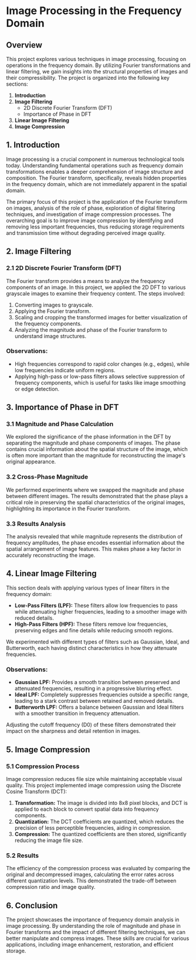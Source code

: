 # Image Processing in the Frequency Domain

## Overview
This project explores various techniques in image processing, focusing on operations in the frequency domain. By utilizing Fourier transformations and linear filtering, we gain insights into the structural properties of images and their compressibility. The project is organized into the following key sections:

1. **Introduction**
2. **Image Filtering**
   - 2D Discrete Fourier Transform (DFT)
   - Importance of Phase in DFT
3. **Linear Image Filtering**
4. **Image Compression**

## 1. Introduction
Image processing is a crucial component in numerous technological tools today. Understanding fundamental operations such as frequency domain transformations enables a deeper comprehension of image structure and composition. The Fourier transform, specifically, reveals hidden properties in the frequency domain, which are not immediately apparent in the spatial domain.

The primary focus of this project is the application of the Fourier transform on images, analysis of the role of phase, exploration of digital filtering techniques, and investigation of image compression processes. The overarching goal is to improve image compression by identifying and removing less important frequencies, thus reducing storage requirements and transmission time without degrading perceived image quality.

## 2. Image Filtering

### 2.1 2D Discrete Fourier Transform (DFT)
The Fourier transform provides a means to analyze the frequency components of an image. In this project, we applied the 2D DFT to various grayscale images to examine their frequency content. The steps involved:

1. Converting images to grayscale.
2. Applying the Fourier transform.
3. Scaling and cropping the transformed images for better visualization of the frequency components.
4. Analyzing the magnitude and phase of the Fourier transform to understand image structures.

### Observations:
- High frequencies correspond to rapid color changes (e.g., edges), while low frequencies indicate uniform regions.
- Applying high-pass or low-pass filters allows selective suppression of frequency components, which is useful for tasks like image smoothing or edge detection.

## 3. Importance of Phase in DFT
### 3.1 Magnitude and Phase Calculation
We explored the significance of the phase information in the DFT by separating the magnitude and phase components of images. The phase contains crucial information about the spatial structure of the image, which is often more important than the magnitude for reconstructing the image's original appearance.

### 3.2 Cross-Phase Magnitude
We performed experiments where we swapped the magnitude and phase between different images. The results demonstrated that the phase plays a critical role in preserving the spatial characteristics of the original images, highlighting its importance in the Fourier transform.

### 3.3 Results Analysis
The analysis revealed that while magnitude represents the distribution of frequency amplitudes, the phase encodes essential information about the spatial arrangement of image features. This makes phase a key factor in accurately reconstructing the image.

## 4. Linear Image Filtering
This section deals with applying various types of linear filters in the frequency domain:

- **Low-Pass Filters (LPF):** These filters allow low frequencies to pass while attenuating higher frequencies, leading to a smoother image with reduced details.
- **High-Pass Filters (HPF):** These filters remove low frequencies, preserving edges and fine details while reducing smooth regions.

We experimented with different types of filters such as Gaussian, Ideal, and Butterworth, each having distinct characteristics in how they attenuate frequencies.

### Observations:
- **Gaussian LPF:** Provides a smooth transition between preserved and attenuated frequencies, resulting in a progressive blurring effect.
- **Ideal LPF:** Completely suppresses frequencies outside a specific range, leading to a stark contrast between retained and removed details.
- **Butterworth LPF:** Offers a balance between Gaussian and Ideal filters with a smoother transition in frequency attenuation.

Adjusting the cutoff frequency (D0) of these filters demonstrated their impact on the sharpness and detail retention in images.

## 5. Image Compression

### 5.1 Compression Process
Image compression reduces file size while maintaining acceptable visual quality. This project implemented image compression using the Discrete Cosine Transform (DCT):

1. **Transformation:** The image is divided into 8x8 pixel blocks, and DCT is applied to each block to convert spatial data into frequency components.
2. **Quantization:** The DCT coefficients are quantized, which reduces the precision of less perceptible frequencies, aiding in compression.
3. **Compression:** The quantized coefficients are then stored, significantly reducing the image file size.

### 5.2 Results
The efficiency of the compression process was evaluated by comparing the original and decompressed images, calculating the error rates across different quantization levels. This demonstrated the trade-off between compression ratio and image quality.

## 6. Conclusion
The project showcases the importance of frequency domain analysis in image processing. By understanding the role of magnitude and phase in Fourier transforms and the impact of different filtering techniques, we can better manipulate and compress images. These skills are crucial for various applications, including image enhancement, restoration, and efficient storage.
